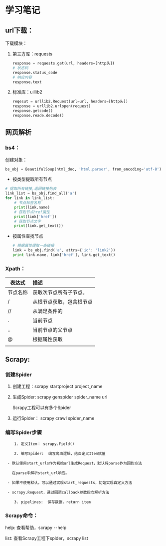 # 学习笔记

## url下载：

下载模块：

1. 第三方库：requests

   ```python
   response = requests.get(url, headers=[http头])
   # 状态码
   response.status_code
   # 响应内容
   response.text
   ```

2. 标准库：uillib2

   ```python
   reqesut = urllib2.Request(url=url, headers=[http头])
   response = urllib2.urlopen(request)
   response.getcode()
   response.reade.decode()
   ```

## 网页解析

### bs4：

创建对象：

```python
bs_obj = BeautifulSoup(html_doc, 'html.parser', from_encoding='utf-8')
```

- 按类型提取所有节点

```python
# 提取所有链接,返回链接列表
link_list = bs_obj.find_all('a') 
for link in link_list:
    # 节点标签名称
    print(link.name)
    # 获取节点href属性
    print(link['href'])
    # 获取节点文字
    print(link.get_text())
```

- 按属性查找节点

  ```python
  # 根据属性提取一条链接
  link = bs_obj.find('a', attrs={'id': 'link2'})
  print link.name, link['href'], link.get_text()
  ```

### Xpath：

| 表达式   | 描述                     |
| -------- | :----------------------- |
| 节点名称 | 获取次节点所有子节点。   |
| /        | 从根节点获取，包含根节点 |
| //       | 从满足条件的             |
| .        | 当前节点                 |
| ..       | 当前节点的父节点         |
| @        | 根据属性获取             |
|          |                          |

## Scrapy:

### 创建Spider

  1. 创建工程：scrapy startproject project_name

  2. 生成Spider: scrapy genspider spider_name url

     Scrapy工程可以有多个Spider

3. 运行Spider： scrapy crawl spider_name

### 编写Spider步骤

		1. 定义Item： scrapy.Field()
	
		2. 编写Spider:  编写爬虫逻辑，给自定义Item赋值
	
	 - 默认使用start_urls作为初始url生成Request，默认将parse作为回到方法
	
	   在parse中解析start_url响应。
	
	 - 如果不使用默认，可以通过实现start_requests，初始实现自定义方法
	
	 - scrapy.Request，通过回调callback参数指向解析方法
	
		3. pipelines:  保存数据，return item

### Scrapy命令：

help: 查看帮助，scrapy --help

list: 查看Scrapy工程下spider，scrapy list






